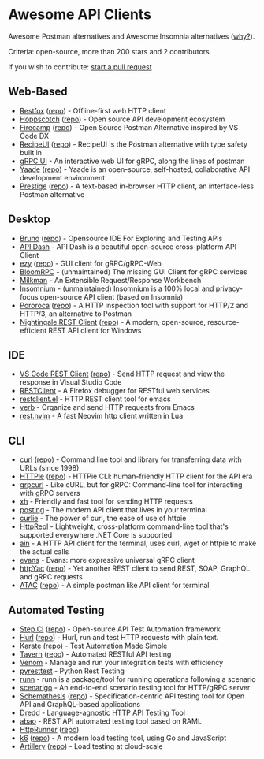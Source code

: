 # Awesome API Clients

Awesome Postman alternatives and Awesome Insomnia alternatives ([why?](https://www.reddit.com/r/webdev/comments/16twfkr/kong_pulls_a_postman_causing_exodus_from_insomnia/)).

Criteria: open-source, more than 200 stars and 2 contributors.

If you wish to contribute: [start a pull request](https://github.com/stepci/awesome-api-clients/pulls)

## Web-Based

- [Restfox](https://restfox.dev) ([repo](https://github.com/flawiddsouza/Restfox)) - Offline-first web HTTP client
- [Hoppscotch](https://hoppscotch.io) ([repo](https://github.com/hoppscotch/hoppscotch)) - Open source API development ecosystem
- [Firecamp](https://firecamp.io) ([repo](https://github.com/firecamp-dev/firecamp)) - Open Source Postman Alternative inspired by VS Code DX
- [RecipeUI](https://recipeui.com) ([repo](https://github.com/RecipeUI/RecipeUI)) - RecipeUI is the Postman alternative with type safety built in
- [gRPC UI](https://github.com/fullstorydev/grpcui) - An interactive web UI for gRPC, along the lines of postman
- [Yaade](https://docs.yaade.io) ([repo](https://github.com/EsperoTech/yaade)) - Yaade is an open-source, self-hosted, collaborative API development environment
- [Prestige](https://prestige.dev) ([repo](https://github.com/sharat87/prestige)) - A text-based in-browser HTTP client, an interface-less Postman alternative

## Desktop

- [Bruno](https://usebruno.com) ([repo](https://github.com/usebruno/bruno)) - Opensource IDE For Exploring and Testing APIs
- [API Dash](https://github.com/foss42/apidash) - API Dash is a beautiful open-source cross-platform API Client
- [ezy](https://www.getezy.dev) ([repo](https://github.com/getezy/ezy)) - GUI client for gRPC/gRPC-Web
- [BloomRPC](https://github.com/bloomrpc/bloomrpc) - (unmaintained) The missing GUI Client for gRPC services
- [Milkman](https://github.com/warmuuh/milkman) - An Extensible Request/Response Workbench
- [Insomnium](https://github.com/ArchGPT/insomnium) - (unmaintained) Insomnium is a 100% local and privacy-focus open-source API client (based on Insomnia)
- [Pororoca](https://pororoca.io) ([repo](https://github.com/alexandrehtrb/Pororoca)) - A HTTP inspection tool with support for HTTP/2 and HTTP/3, an alternative to Postman
- [Nightingale REST Client](https://nightingale.rest/) ([repo](https://github.com/jenius-apps/nightingale-rest-api-client)) - A modern, open-source, resource-efficient REST API client for Windows

## IDE

- [VS Code REST Client](https://marketplace.visualstudio.com/items?itemName=humao.rest-client) ([repo](https://github.com/Huachao/vscode-restclient)) - Send HTTP request and view the response in Visual Studio Code
- [RESTClient](https://addons.mozilla.org/en-US/firefox/addon/restclient/) - A Firefox debugger for RESTful web services
- [restclient.el](https://github.com/pashky/restclient.el) - HTTP REST client tool for emacs
- [verb](https://github.com/federicotdn/verb) - Organize and send HTTP requests from Emacs
- [rest.nvim](https://github.com/rest-nvim/rest.nvim) - A fast Neovim http client written in Lua

## CLI

- [curl](https://curl.se) ([repo](https://github.com/curl/curl)) - Command line tool and library for transferring data with URLs (since 1998)
- [HTTPie](https://httpie.io/cli) ([repo](https://github.com/httpie/cli)) - HTTPie CLI: human-friendly HTTP client for the API era
- [grpcurl](https://github.com/fullstorydev/grpcurl) - Like cURL, but for gRPC: Command-line tool for interacting with gRPC servers
- [xh](https://github.com/ducaale/xh) - Friendly and fast tool for sending HTTP requests
- [posting](https://github.com/darrenburns/posting) - The modern API client that lives in your terminal
- [curlie](https://github.com/rs/curlie) - The power of curl, the ease of use of httpie
- [HttpRepl](https://github.com/dotnet/HttpRepl) - Lightweight, cross-platform command-line tool that's supported everywhere .NET Core is supported
- [ain](https://github.com/jonaslu/ain) - A HTTP API client for the terminal, uses curl, wget or httpie to make the actual calls
- [evans](https://github.com/ktr0731/evans) - Evans: more expressive universal gRPC client
- [httpYac](https://httpyac.github.io/) ([repo](https://github.com/anweber/httpyac)) - Yet another REST client to send REST, SOAP, GraphQL and gRPC requests
- [ATAC](https://atac.julien-cpsn.com/) ([repo](https://github.com/Julien-cpsn/ATAC)) - A simple postman like API client for terminal

## Automated Testing

- [Step CI](https://stepci.com) ([repo](https://github.com/stepci/stepci)) - Open-source API Test Automation framework
- [Hurl](https://hurl.dev) ([repo](https://github.com/Orange-OpenSource/hurl)) - Hurl, run and test HTTP requests with plain text.
- [Karate](https://karatelabs.github.io/karate/) ([repo](https://github.com/karatelabs/karate)) - Test Automation Made Simple
- [Tavern](https://taverntesting.github.io) ([repo](https://github.com/taverntesting/tavern)) - Automated RESTful API testing
- [Venom](https://github.com/ovh/venom) - Manage and run your integration tests with efficiency
- [pyresttest](https://github.com/svanoort/pyresttest) - Python Rest Testing
- [runn](https://github.com/k1LoW/runn) - runn is a package/tool for running operations following a scenario
- [scenarigo](https://github.com/zoncoen/scenarigo) - An end-to-end scenario testing tool for HTTP/gRPC server
- [Schemathesis](https://schemathesis.readthedocs.io/) ([repo](https://github.com/schemathesis/schemathesis)) - Specification-centric API testing tool for Open API and GraphQL-based applications
- [Dredd](https://github.com/apiaryio/dredd) - Language-agnostic HTTP API Testing Tool
- [abao](https://github.com/cybertk/abao) - REST API automated testing tool based on RAML
- [HttpRunner](https://httprunner.com/httprunner/) ([repo](https://github.com/httprunner/httprunner))
- [k6](https://k6.io) ([repo](https://github.com/grafana/k6)) - A modern load testing tool, using Go and JavaScript
- [Artillery](https://artillery.io) ([repo](https://github.com/artilleryio/artillery)) - Load testing at cloud-scale
